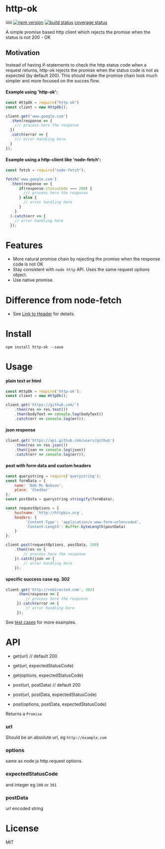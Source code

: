 http-ok
==========
iiiiii
[![npm version][npm-image]][npm-url]
[![build status][travis-image]][travis-url]
[coverage status][coveralls-url]

A simple promise based http client which rejects the promise when the status is not 200 - OK

## Motivation

Instead of having if-statements to check the http status code when a request returns, http-ok rejects the promise when the status code is not as expected (by default 200). This should make the promise chain look much simpler and more focused on the succes flow.

#### Example using 'http-ok':
```javascript
const HttpOk = require("http-ok")
const client = new HttpOk(); 

client.get('www.google.com')
  .then(response => {
    /// process here the response
  })
  .catch(error => {
    /// error handling here
  }
});
```

#### Example using a http-client like 'node-fetch':
```javascript
const fetch = require("node-fetch");

fetch('www.google.com')
  .then(response => {
      if(response.statusCode === 200) {
        /// process here the response
      } else {
        // error handling here
      }
    }
  ).catch(err => {
  	// error handling here
  });

```

# Features

- More natural promise chain by rejecting the promise when the response code is not OK
- Stay consistent with `node http` API. Uses the same request options object.
- Use native promise.


# Difference from node-fetch

- See [Link to Header](#motivation) for details.

# Install

`npm install http-ok --save`

# Usage

#### plain text or html
```javascript
const HttpOk = require('http-ok');
const client = new HttpOk();

client.get('https://github.com/')
	.then(res => res.text())
	.then(bodyText => console.log(bodyText))
	.catch(err => console.log(err));
```

#### json response
```javascript
client.get('https://api.github.com/users/github')
	.then(res => res.json())
	.then(json => console.log(json))
	.catch(err => console.log(err));
```

#### post with form data and custom headers
```javascript
const querystring = require('querystring');
const formData = { 
    name: 'Bob Mc Bobson', 
    place: 'Cheddar' 
};
const postData = querystring.stringify(formData);

const requestOptions = {
    hostname: 'http://httpbin.org',
    headers: {
         'Content-Type': 'application/x-www-form-urlencoded',
         'Content-Length': Buffer.byteLength(postData)
    }
};

client.post(requestOptions, postData, 200)
	.then(res => {
		// process here the response
	}).catch(json => {
		// error handling here
	});
```

#### specific success case eg. 302
```javascript
client.get('http://redirected.com', 302)
     .then(response => {
         // process here the response
     }).catch(error => {
         // error handling here
     });
```

See [test cases](https://github.com/codedearta/http-ok/tree/master/test) for more examples.

# API

- get(url) // default 200
- get(url, expectedStatusCode)
- get(options, expectedStatusCode)

- post(url, postData) // default 200
- post(url, postData, expectedStatusCode)
- post(options, postData, expectedStatusCode)

Returns a `Promise`

### url

Should be an absolute url, eg `http://example.com`

### options

same as node.js http.request options.

### expectedStatusCode

and integer eg `200` or `301`

### postData

url encoded string

# License

MIT

[npm-image]: https://badge.fury.io/js/http-ok.svg
[npm-url]: https://www.npmjs.com/package/http-ok
[travis-image]: https://travis-ci.org/codedearta/http-ok.svg?branch=master
[travis-url]: https://travis-ci.org/codedearta/http-ok
[coveralls-image]: https://coveralls.io/repos/github/codedearta/http-ok/badge.svg?branch=master
[coveralls-url]: https://coveralls.io/github/codedearta/http-ok
